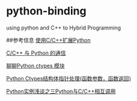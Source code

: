 # python-binding
using python and C++ to Hybrid Programming

##参考信息
[使用C/C++扩展Python](http://gashero.yeax.com/?p=38)

[C/C++ 与 Python 的通信](https://www.zhihu.com/question/23003213)

[聊聊Python ctypes 模块](http://zhuanlan.zhihu.com/python-dev/20152309)

[Python Ctypes结构体指针处理(函数参数，函数返回) ](http://blog.csdn.net/joeblackzqq/article/details/10441017)

[Python实例浅谈之三Python与C/C++相互调用 ](http://blog.csdn.net/taiyang1987912/article/details/44779719)
